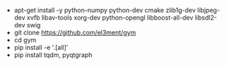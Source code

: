 * apt-get install -y python-numpy python-dev cmake zlib1g-dev libjpeg-dev xvfb libav-tools xorg-dev python-opengl libboost-all-dev libsdl2-dev swig
* git clone https://github.com/el3ment/gym
* cd gym
* pip install -e '.[all]'
* pip install tqdm, pyqtgraph